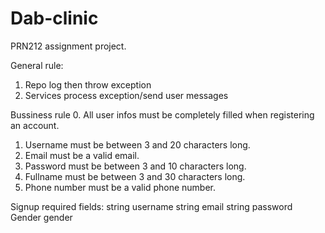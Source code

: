 # Dab-clinic
PRN212 assignment project.

General rule:
1. Repo log then throw exception
2. Services process exception/send user messages

Bussiness rule
0. All user infos must be completely filled when registering an account.
1. Username must be between 3 and 20 characters long.
2. Email must be a valid email.
3. Password must be between 3 and 10 characters long.
4. Fullname must be between 3 and 30 characters long.
5. Phone number must be a valid phone number.



Signup required fields:
string username
string email
string password
Gender gender
